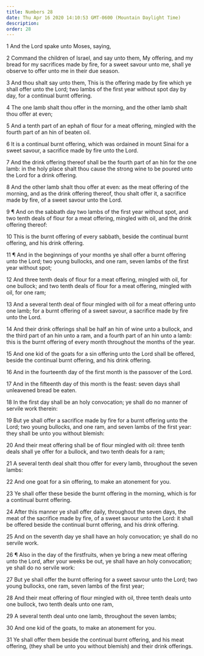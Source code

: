 ```yaml
---
title: Numbers 28
date: Thu Apr 16 2020 14:10:53 GMT-0600 (Mountain Daylight Time)
description: 
order: 28
---
```


<p>1 And the Lord spake unto Moses, saying,</p>
<p>
  2 Command the children of Israel, and say unto them, My offering, and my bread
  for my sacrifices made by fire, for a sweet savour unto me, shall ye observe
  to offer unto me in their due season.
</p>
<p>
  3 And thou shalt say unto them, This is the offering made by fire which ye
  shall offer unto the Lord; two lambs of the first year without spot day by
  day, for a continual burnt offering.
</p>
<p>
  4 The one lamb shalt thou offer in the morning, and the other lamb shalt thou
  offer at even;
</p>
<p>
  5 And a tenth part of an ephah of flour for a meat offering, mingled with the
  fourth part of an hin of beaten oil.
</p>
<p>
  6 It is a continual burnt offering, which was ordained in mount Sinai for a
  sweet savour, a sacrifice made by fire unto the Lord.
</p>
<p>
  7 And the drink offering thereof shall be the fourth part of an hin for the
  one lamb: in the holy place shalt thou cause the strong wine to be poured unto
  the Lord for a drink offering.
</p>
<p>
  8 And the other lamb shalt thou offer at even: as the meat offering of the
  morning, and as the drink offering thereof, thou shalt offer it, a sacrifice
  made by fire, of a sweet savour unto the Lord.
</p>
<p>
  9 &#xB6; And on the sabbath day two lambs of the first year without spot, and
  two tenth deals of flour for a meat offering, mingled with oil, and the drink
  offering thereof:
</p>
<p>
  10 This is the burnt offering of every sabbath, beside the continual burnt
  offering, and his drink offering.
</p>
<p>
  11 &#xB6; And in the beginnings of your months ye shall offer a burnt offering
  unto the Lord; two young bullocks, and one ram, seven lambs of the first year
  without spot;
</p>
<p>
  12 And three tenth deals of flour for a meat offering, mingled with oil, for
  one bullock; and two tenth deals of flour for a meat offering, mingled with
  oil, for one ram;
</p>
<p>
  13 And a several tenth deal of flour mingled with oil for a meat offering unto
  one lamb; for a burnt offering of a sweet savour, a sacrifice made by fire
  unto the Lord.
</p>
<p>
  14 And their drink offerings shall be half an hin of wine unto a bullock, and
  the third part of an hin unto a ram, and a fourth part of an hin unto a lamb:
  this is the burnt offering of every month throughout the months of the year.
</p>
<p>
  15 And one kid of the goats for a sin offering unto the Lord shall be offered,
  beside the continual burnt offering, and his drink offering.
</p>
<p>
  16 And in the fourteenth day of the first month is the passover of the Lord.
</p>
<p>
  17 And in the fifteenth day of this month is the feast: seven days shall
  unleavened bread be eaten.
</p>
<p>
  18 In the first day shall be an holy convocation; ye shall do no manner of
  servile work therein:
</p>
<p>
  19 But ye shall offer a sacrifice made by fire for a burnt offering unto the
  Lord; two young bullocks, and one ram, and seven lambs of the first year: they
  shall be unto you without blemish:
</p>
<p>
  20 And their meat offering shall be of flour mingled with oil: three tenth
  deals shall ye offer for a bullock, and two tenth deals for a ram;
</p>
<p>
  21 A several tenth deal shalt thou offer for every lamb, throughout the seven
  lambs:
</p>
<p>22 And one goat for a sin offering, to make an atonement for you.</p>
<p>
  23 Ye shall offer these beside the burnt offering in the morning, which is for
  a continual burnt offering.
</p>
<p>
  24 After this manner ye shall offer daily, throughout the seven days, the meat
  of the sacrifice made by fire, of a sweet savour unto the Lord: it shall be
  offered beside the continual burnt offering, and his drink offering.
</p>
<p>
  25 And on the seventh day ye shall have an holy convocation; ye shall do no
  servile work.
</p>
<p>
  26 &#xB6; Also in the day of the firstfruits, when ye bring a new meat
  offering unto the Lord, after your weeks be out, ye shall have an holy
  convocation; ye shall do no servile work:
</p>
<p>
  27 But ye shall offer the burnt offering for a sweet savour unto the Lord; two
  young bullocks, one ram, seven lambs of the first year;
</p>
<p>
  28 And their meat offering of flour mingled with oil, three tenth deals unto
  one bullock, two tenth deals unto one ram,
</p>
<p>29 A several tenth deal unto one lamb, throughout the seven lambs;</p>
<p>30 And one kid of the goats, to make an atonement for you.</p>
<p>
  31 Ye shall offer them beside the continual burnt offering, and his meat
  offering, (they shall be unto you without blemish) and their drink offerings.
</p>
